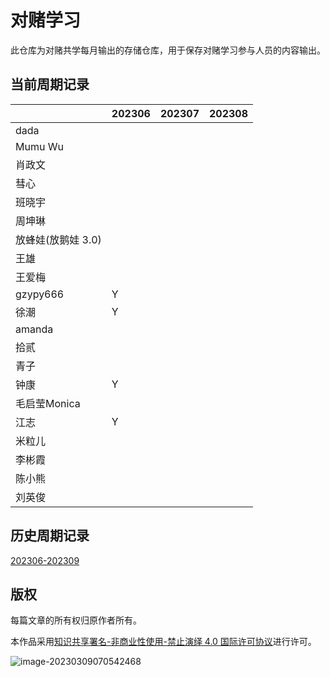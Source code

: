 # 对赌学习

此仓库为对赌共学每月输出的存储仓库，用于保存对赌学习参与人员的内容输出。

## 当前周期记录

|                    | 202306 | 202307 | 202308 |
| ------------------ | ------ | ------ | ------ |
| dada               |        |        |        |
| Mumu Wu            |        |        |        |
| 肖政文             |        |        |        |
| 彗心               |        |        |        |
| 班晓宇             |        |        |        |
| 周坤琳             |        |        |        |
| 放蜂娃(放鹅娃 3.0) |        |        |        |
| 王雄               |        |        |        |
| 王爱梅             |        |        |        |
| gzypy666          | Y      |        |        |
| 徐潮              | Y      |        |        |
| amanda            |        |        |        |
| 拾贰              |        |        |        |
| 青子              |        |        |        |
| 钟康              | Y      |        |        |
| 毛启莹Monica      |        |        |        |
| 江志              | Y      |        |        |
| 米粒儿            |        |        |        |
| 李彬霞            |        |        |        |
| 陈小熊            |        |        |        |
| 刘英俊            |        |        |        |

## 历史周期记录

[202306-202309](./202306-202309/00.202306-202309.md)

## 版权

每篇文章的所有权归原作者所有。

本作品采用<a rel="license" href="http://creativecommons.org/licenses/by-nc-nd/4.0/">知识共享署名-非商业性使用-禁止演绎 4.0 国际许可协议</a>进行许可。

![image-20230309070542468](https://github.com/coding-newbies-group/programming-co_creation-docs/blob/main/README.assets/image-20230309070542468.png)